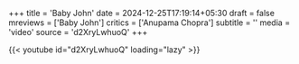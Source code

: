 +++
title = 'Baby John'
date = 2024-12-25T17:19:14+05:30
draft = false
mreviews = ['Baby John']
critics = ['Anupama Chopra']
subtitle = ''
media = 'video'
source = 'd2XryLwhuoQ'
+++

{{< youtube id="d2XryLwhuoQ" loading="lazy" >}}
